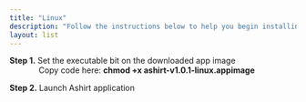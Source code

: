 ```yaml
---
title: "Linux"
description: "Follow the instructions below to help you begin installing Ashirt to your local desktop"
layout: list
---
```


**Step 1.** Set the executable bit on the downloaded app image\
&nbsp;&nbsp;&nbsp;&nbsp;&nbsp;&nbsp;&nbsp;&nbsp;&nbsp;&nbsp;&nbsp;&nbsp;
Copy code here: **chmod +x ashirt-v1.0.1-linux.appimage**

**Step 2.** Launch Ashirt application